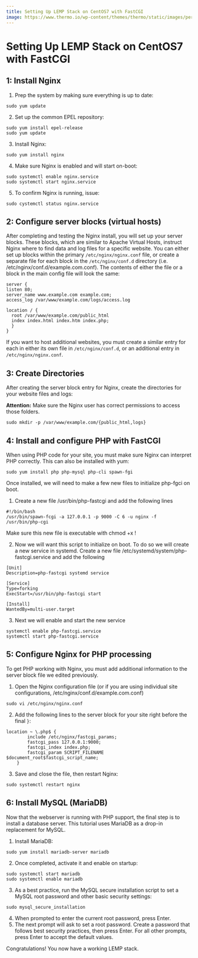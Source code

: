 ```yaml
---
title: Setting Up LEMP Stack on CentOS7 with FastCGI
image: https://www.thermo.io/wp-content/themes/thermo/static/images/perks-2.svg
---
```


# Setting Up LEMP Stack on CentOS7 with FastCGI
## 1: Install Nginx
1. Prep the system by making sure everything is up to date:
```
sudo yum update
```
2. Set up the common EPEL repository:
```
sudo yum install epel-release
sudo yum update
```
3. Install Nginx:
```
sudo yum install nginx
```
4. Make sure Nginx is enabled and will start on-boot:
```
sudo systemctl enable nginx.service
sudo systemctl start nginx.service
```
5. To confirm Nginx is running, issue:
```
sudo cystemctl status nginx.service
```
## 2: Configure server blocks (virtual hosts)
After completing and testing the Nginx install, you will set up your server blocks. These blocks, which are similar to Apache Virtual Hosts, instruct Nginx where to find data and log files for a specific website.
You can either set up blocks within the primary `/etc/nginx/nginx.conf` file, or create a separate file for each block in the `/etc/nginx/conf.d` directory (i.e. /etc/nginx/conf.d/example.com.conf). The contents of either the file or a block in the main config file will look the same:
```
server {
listen 80;
server_name www.example.com example.com;
access_log /var/www/example.com/logs/access.log

location / {
  root /var/www/example.com/public_html
  index index.html index.htm index.php;
  }
}
```
If you want to host additional websites, you must create a similar entry for each in either its own file in `/etc/nginx/conf.d`, or an additional entry in `/etc/nginx/nginx.conf`.
## 3: Create Directories
After creating the server block entry for Nginx, create the directories for your website files and logs:

**Attention:** Make sure the Nginx user has correct permissions to access those folders.
```
sudo mkdir -p /var/www/example.com/{public_html,logs}
```
## 4: Install and configure PHP with FastCGI
When using PHP code for your site, you must make sure Nginx can interpret PHP correctly. This can also be installed with yum:
```
sudo yum install php php-mysql php-cli spawn-fgi
```
Once installed, we will need to make a few new files to initialize php-fgci on boot.

1. Create a new file /usr/bin/php-fastcgi and add the following lines
```
#!/bin/bash
/usr/bin/spawn-fcgi -a 127.0.0.1 -p 9000 -C 6 -u nginx -f /usr/bin/php-cgi

```
Make sure this new file is executable with chmod +x !

2. Now we will want this script to initialize on boot. To do so we will create a new service in systemd. Create a new file /etc/systemd/system/php-fastcgi.service and add the following
```
[Unit]
Description=php-fastcgi systemd service

[Service]
Type=forking
ExecStart=/usr/bin/php-fastcgi start

[Install]
WantedBy=multi-user.target
```
3. Next we will enable and start the new service
```
systemctl enable php-fastcgi.service
systemctl start php-fastcgi.service
```

## 5: Configure Nginx for PHP processing
To get PHP working with Nginx, you must add additional information to the server block file we edited previously.
1. Open the Nginx configuration file (or if you are using individual site configurations, /etc/nginx/conf.d/example.com.conf)
```
sudo vi /etc/nginx/nginx.conf
```
2. Add the following lines to the server block for your site right before the final `}`:
```
location ~ \.php$ {
        include /etc/nginx/fastcgi_params;
        fastcgi_pass 127.0.0.1:9000;
        fastcgi_index index.php;
        fastcgi_param SCRIPT_FILENAME $document_root$fastcgi_script_name;
    }
```
3. Save and close the file, then restart Nginx:
```
sudo systemctl restart nginx
```
## 6: Install MySQL (MariaDB)
Now that the webserver is running with PHP support, the final step is to install a database server. This tutorial uses MariaDB as a drop-in replacement for MySQL.
1. Install MariaDB:
```
sudo yum install mariadb-server mariadb
```
2. Once completed, activate it and enable on startup:
```
sudo systemctl start mariadb
sudo systemctl enable mariadb
```
3. As a best practice, run the MySQL secure installation script to set a MySQL root password and other basic security settings:
```
sudo mysql_secure_installation
```
4. When prompted to enter the current root password, press Enter.
5. The next prompt will ask to set a root password. Create a password that follows best security practices, then press Enter. For all other prompts, press Enter to accept the default values.

Congratulations! You now have a working LEMP stack.
